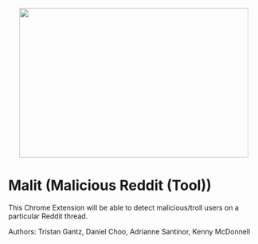 <p align="center">
  <img width="460" height="300" src="(https://raw.githubusercontent.com/kyoogoo/Malit/master/icon.png">
</p>

# Malit (Malicious Reddit (Tool))

This Chrome Extension will be able to detect malicious/troll users on a particular Reddit thread.

Authors:
Tristan Gantz, Daniel Choo, Adrianne Santinor, Kenny McDonnell
